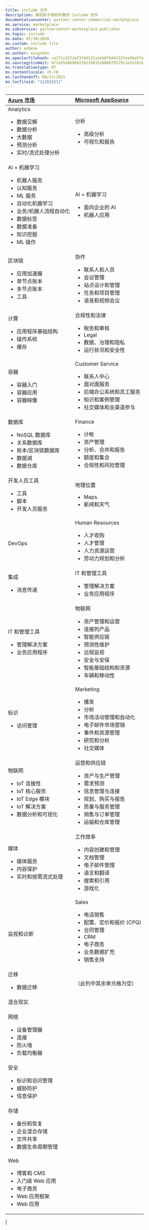 ```yaml
---
title: include 文件
description: 类别和子类别列表的 include 文件
documentationcenter: partner-center-commercial-marketplace
ms.service: marketplace
ms.subservice: partnercenter-marketplace-publisher
ms.topic: include
ms.date: 07/30/2020
ms.custom: include file
author: anbene
ms.author: mingshen
ms.openlocfilehash: ca1f1cd1f3af3760122a1eb6f644132fea3be57a
ms.sourcegitcommit: 9f1a35d4b90d159235015200607917913afe2d1b
ms.translationtype: HT
ms.contentlocale: zh-CN
ms.lasthandoff: 08/21/2021
ms.locfileid: "122635211"
---
```

| [Azure 市场](https://azuremarketplace.microsoft.com/marketplace/apps) | [Microsoft AppSource](https://appsource.microsoft.com/marketplace/apps) |
| :------------------- |:----------------|
| Analytics<ul><li>数据见解<li>数据分析<li>大数据<li>预测分析<li>实时/流式处理分析 | 分析<ul><li>高级分析<li>可视化和报告 |
| AI + 机器学习<ul><li>机器人服务<li>认知服务<li>ML 服务<li>自动化机器学习<li>业务/机器人流程自动化<li>数据标签<li>数据准备<li>知识挖掘<li>ML 操作 | AI + 机器学习<ul><li>面向企业的 AI<li>机器人应用 |
| 区块链<ul><li>应用加速器<li>单节点账本<li>多节点账本<li>工具 | 协作<ul><li>联系人和人员<li>会议管理<li>站点设计和管理<li>任务和项目管理<li>语音和视频会议 |
| 计算<ul><li>应用程序基础结构<li>操作系统<li>缓存 | 合规性和法律<ul><li>税务和审核<li>Legal<li>数据、治理和隐私<li>运行状况和安全性 |
| 容器<ul><li>容器入门<li>容器应用<li>容器映像 | Customer Service<ul><li>联系人中心<li>面对面服务<li>后端办公系统和员工服务<li>知识和案例管理<li>社交媒体和全渠道参与 |
| 数据库<ul><li>NoSQL 数据库<li>关系数据库<li>账本/区块链数据库<li>数据湖<li>数据仓库 | Finance<ul><li>计帐<li>资产管理<li>分析、合并和报告<li>额度和集合<li>合规性和风险管理 |
| 开发人员工具<ul><li>工具<li>脚本<li>开发人员服务 | 地理位置<ul><li>Maps<li>新闻和天气 |
| DevOps | Human Resources<ul><li>人才收购<li>人才管理<li>人力资源运营<li>劳动力规划和分析 |
| 集成<ul><li>消息传递 | IT 和管理工具<ul><li>管理解决方案<li>业务应用程序 |
| IT 和管理工具<ul><li>管理解决方案<li>业务应用程序 | 物联网<ul><li>资产管理和运营<li>连接的产品<li>智能供应链<li>预测性维护<li>远程监视<li>安全与安保<li>智能基础结构和资源<li>车辆和移动性 |
| 标识<ul><li>访问管理 | Marketing<ul><li>播发<li>分析<li>市场活动管理和自动化<li>电子邮件市场营销<li>事件和资源管理<li>研究和分析<li>社交媒体 |
| 物联网<ul><li>IoT 连接性<li>IoT 核心服务<li>IoT Edge 模块<li>IoT 解决方案<li>数据分析和可视化 | 运营和供应链<ul><li>资产与生产管理<li>需求预测<li>信息管理与连接<li>规划、购买与报告<li>质量与服务管理<li>销售与订单管理<li>运输和仓库管理 |
| 媒体<ul><li>媒体服务<li>内容保护<li>实时和按需流式处理 | 工作效率<ul><li>内容创建和管理<li>文档管理<li>电子邮件管理<li>语言和翻译<li>搜索和引用<li>游戏化 |
| 监视和诊断 | Sales<ul><li>电话销售<li>配置、定价和报价 (CPQ)<li>合同管理<li>CRM<li>电子商务<li>业务数据扩充<li>销售支持 |
| 迁移<ul><li>数据迁移 | （此列中其余单元格为空） |
| 混合现实<ul> | |
| 网络<ul><li>设备管理器<li>连接<li>防火墙<li>负载均衡器 | |
| 安全<ul><li>标识和访问管理<li>威胁防护<li>信息保护 | |
| 存储<ul><li>备份和恢复<li>企业混合存储<li>文件共享<li>数据生命周期管理 | |
| Web<ul><li>博客和 CMS<li>入门级 Web 应用<li>电子商务<li>Web 应用框架<li>Web 应用 |
|
